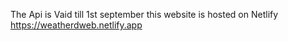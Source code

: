 The Api is Vaid till 1st september
this website is hosted on Netlify 
https://weatherdweb.netlify.app
